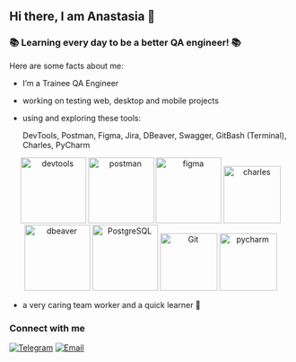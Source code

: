 ## Hi there, I am Anastasia 🐸

### 📚 Learning every day to be a better QA engineer! 📚

Here are some facts about me:
- I’m a Trainee QA Engineer 
- working on testing web, desktop and mobile projects
- using and exploring these tools: 

    DevTools, Postman, Figma, Jira, DBeaver, Swagger, GitBash (Terminal), Charles, PyCharm

<div align="center">
 <img alt="devtools" width="117px" src="https://user-images.githubusercontent.com/89486551/143319750-2f729405-4b8a-4f73-8e16-b5c7780517fc.png" />
 <img alt="postman" width="117px" src="https://user-images.githubusercontent.com/89486551/143319803-99550e9f-bdde-4354-b38a-a3aa8ffc9a77.png" />
	<img alt="figma" width="117px" src="https://user-images.githubusercontent.com/89486551/153722739-06821792-6882-4ca2-b6ba-8198944272be.png" />
 <img alt="charles" width="102px" src="https://user-images.githubusercontent.com/89486551/143319787-e5eb9aa4-5b57-454f-b903-64282274af76.png" />
 <img alt="dbeaver" width="117px" src="https://user-images.githubusercontent.com/89486551/143319757-0bbd31ce-7860-447a-9571-504653849d0b.png" />
	<img alt="PostgreSQL" width="117px" src="https://user-images.githubusercontent.com/89486551/143319773-17f2e07b-8dc2-4f02-9b60-e9f0b421ce06.png" />
 <img alt="Git" width="102px" src="https://user-images.githubusercontent.com/89486551/143319775-c711ac23-04f8-44dd-9a0b-ea3698467e9e.png" />
 <img alt="pycharm" width="102px" src="https://user-images.githubusercontent.com/89486551/143319814-3645ca4a-c3cc-4958-aa5b-ff27b47d704c.png" />
</div>
 
 - a very caring team worker and a quick learner 🧡
 
### Connect with me
[![Telegram](https://img.shields.io/badge/-Telegram-%23002365?style=for-the-badge&logo=Telegram)](https://t.me/carbsfan) 
[![Email](https://img.shields.io/badge/Gmail-D14836?style=for-the-badge&logo=gmail&logoColor=white)](mailto:amorozova.qa@gmail.com)
